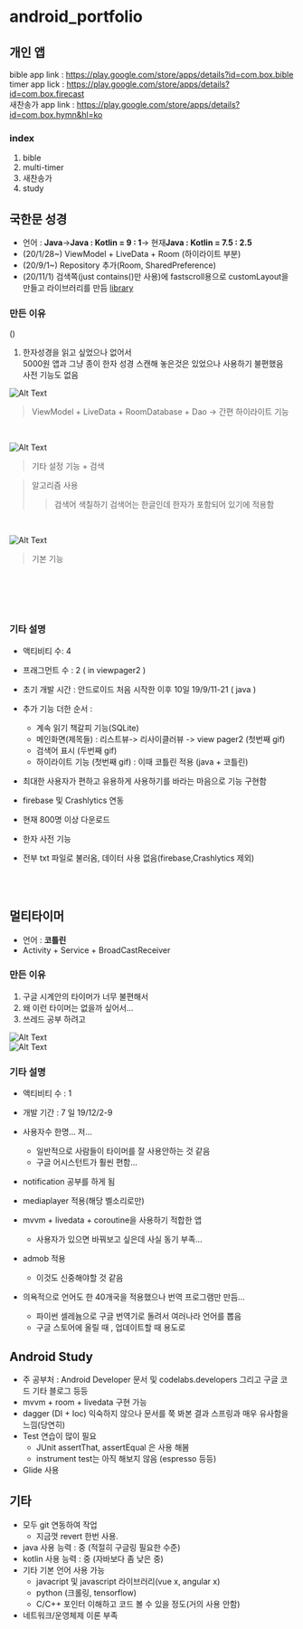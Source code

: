 # android_portfolio
## 개인 앱
bible app link : https://play.google.com/store/apps/details?id=com.box.bible <br>
timer app lick : https://play.google.com/store/apps/details?id=com.box.firecast <br>
새찬송가 app link : https://play.google.com/store/apps/details?id=com.box.hymn&hl=ko <br>

### index
 1. bible
 2. multi-timer
 3. 새찬송가
 4. study
 
 ## 국한문 성경 
 * 언어 : <b>Java</b>-><b>Java : Kotlin = 9 : 1</b>-> 현재<b>Java : Kotlin = 7.5 : 2.5</b> 
 * (20/1/28~) ViewModel + LiveData + Room (하이라이트 부분) 
 * (20/9/1~) Repository 추가(Room, SharedPreference)
 * (20/11/1) 검색쪽(just contains()만 사용)에 fastscroll용으로 customLayout을 만들고 라이브러리를 만듬 [library](https://github.com/f2janyway/custom_view)
 
 ### 만든 이유
 ()
 1. 한자성경을 읽고 싶었으나 없어서<br>
 5000원 앱과 그냥 종이 한자 성경 스캔해 놓은것은 있었으나 사용하기 불편했음<br>
 사전 기능도 없음<br>
 
 ![Alt Text](https://github.com/yegyu/android_portfolio/blob/master/gif/b1_1.gif)
 <br>
 >ViewModel  + LiveData + RoomDatabase + Dao -> 간편 하이라이트 기능
 <br>

 ![Alt Text](https://github.com/yegyu/android_portfolio/blob/master/gif/b2.gif)
 <br>
 >기타 설정 기능 + 검색
 
 >알고리즘 사용
 >  > 검색어 색칠하기 
 >  > 검색어는 한글인데 한자가 포함되어 있기에 적용함
 <br>
 
 ![Alt Text](https://github.com/yegyu/android_portfolio/blob/master/gif/b3.gif)
 <br>
 >기본 기능
 
 <br>
 
 
 <br><br>
 ### 기타 설명

* 액티비티 수: 4
* 프래그먼트 수 : 2 ( in viewpager2 )
* 초기 개발 시간 : 안드로이드 처음 시작한 이후 10일 19/9/11-21 ( java )
* 추가 기능 더한 순서 : 
  - 계속 읽기 책갈피 기능(SQLite) 
  - 메인화면(제목들) : 리스트뷰-> 리사이클러뷰 -> view pager2 (첫번째 gif)
  - 검색어 표시 (두번째 gif)
  - 하이라이트 기능 (첫번째 gif) : 이때 코틀린 적용 (java + 코틀린)

* 최대한 사용자가 편하고 유용하게 사용하기를 바라는 마음으로 기능 구현함
* firebase 및 Crashlytics 연동
* 현재 800명 이상 다운로드
* 한자 사전 기능
* 전부 txt 파일로 불러옴, 데이터 사용 없음(firebase,Crashlytics 제외)

<br><br>
## 멀티타이머
 * 언어 : <b>코틀린</b> 
 * Activity + Service + BroadCastReceiver
### 만든 이유
1. 구글 시계안의 타이머가 너무 불편해서
2. 왜 이런 타이머는 없을까 싶어서... 
3. 쓰레드 공부 하려고

![Alt Text](https://github.com/yegyu/android_portfolio/blob/master/gif/멀티타이머.gif)
 <br>
![Alt Text](https://github.com/yegyu/android_portfolio/blob/master/gif/멀티타이머2.gif)
 
 ### 기타 설명
 * 액티비티 수 : 1 
 * 개발 기간 : 7 일 19/12/2-9
 * 사용자수 한명... 저...
   - 일반적으로 사람들이 타이머를 잘 사용안하는 것 같음
   - 구글 어시스턴트가 훨씬 편함...
 * notification 공부를 하게 됨
 * mediaplayer 적용(해당 벨소리로만)
 * mvvm + livedata + coroutine을 사용하기 적합한 앱
    - 사용자가 있으면 바꿔보고 싶은데 사실 동기 부족...
 * admob 적용 
    - 이것도 신중해야할 것 같음
 
 * 의욕적으로 언어도 한 40개국을 적용했으나 번역 프로그램만 만듬...
    - 파이썬 셀레늄으로 구글 번역기로 돌려서 여러나라 언어를 뽑음
    - 구글 스토어에 올릴 때 , 업데이트할 때 용도로
 
## Android Study
* 주 공부처 : Android Developer 문서 및 codelabs.developers 그리고 구글 코드 기타 블로그 등등
* mvvm + room + livedata 구현 가능
* dagger (DI + Ioc) 익숙하지 않으나 문서를 쭉 봐본 결과 스프링과 매우 유사함을 느낌(당연히)
* Test 연습이 많이 필요
    - JUnit assertThat, assertEqual 은 사용 해봄
    - instrument test는 아직 해보지 않음 (espresso 등등)
* Glide 사용

## 기타
* 모두 git 연동하여 작업
    - 지금껏 revert 한번 사용.
* java 사용 능력 : 중 (적절히 구글링 필요한 수준)
* kotlin 사용 능력 : 중 (자바보다 좀 낮은 중)
* 기타 기본 언어 사용 가능 
    - javacript 및 javascript 라이브러리(vue x, angular x)
    - python (크롤링, tensorflow)
    - C/C++ 포인터 이해하고 코드 볼 수 있을 정도(거의 사용 안함)
* 네트워크/운영체제 이론 부족

    
    
<br><br><br>
